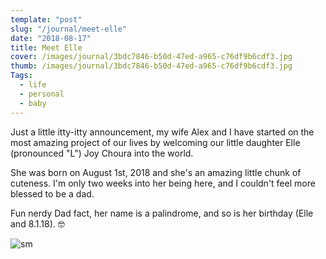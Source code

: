 ```yaml
---
template: "post"
slug: "/journal/meet-elle"
date: "2018-08-17"
title: Meet Elle
cover: /images/journal/3bdc7846-b50d-47ed-a965-c76df9b6cdf3.jpg
thumb: /images/journal/3bdc7846-b50d-47ed-a965-c76df9b6cdf3.jpg
Tags:
  - life
  - personal
  - baby
---
```


Just a little itty-itty announcement, my wife Alex and I have started on the most amazing project of our lives by welcoming our little daughter Elle (pronounced "L") Joy Choura into the world.

She was born on August 1st, 2018 and she's an amazing little chunk of cuteness. I'm only two weeks into her being here, and I couldn't feel more blessed to be a dad.

Fun nerdy Dad fact, her name is a palindrome, and so is her birthday (Elle and 8.1.18). 🤓

![sm](/journal-gif/97a80930-f631-485f-828f-5b48f20d7150-animation.gif)
